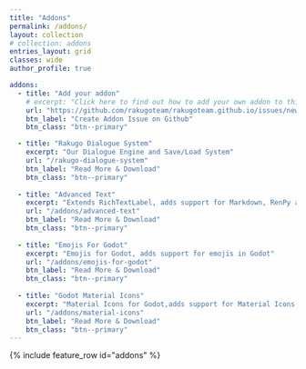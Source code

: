 ```yaml
---
title: "Addons"
permalink: /addons/
layout: collection
# collection: addons
entries_layout: grid
classes: wide
author_profile: true

addons:
  - title: "Add your addon"
    # excerpt: "Click here to find out how to add your own addon to this page."
    url: "https://github.com/rakugoteam/rakugoteam.github.io/issues/new?assignees=Jeremi360&labels=addon&template=addon.md&title=Add+Addon"
    btn_label: "Create Addon Issue on Github"
    btn_class: "btn--primary"

  - title: "Rakugo Dialogue System"
    excerpt: "Our Dialogue Engine and Save/Load System"
    url: "/rakugo-dialogue-system"
    btn_label: "Read More & Download"
    btn_class: "btn--primary"
  
  - title: "Advanced Text"
    excerpt: "Extends RichTextLabel, adds support for Markdown, RenPy and much more."
    url: "/addons/advanced-text"
    btn_label: "Read More & Download"
    btn_class: "btn--primary"
  
  - title: "Emojis For Godot"
    excerpt: "Emojis for Godot, adds support for emojis in Godot"
    url: "/addons/emojis-for-godot"
    btn_label: "Read More & Download"
    btn_class: "btn--primary"
  
  - title: "Godot Material Icons"
    excerpt: "Material Icons for Godot,adds support for Material Icons in Godot"
    url: "/addons/material-icons"
    btn_label: "Read More & Download"
    btn_class: "btn--primary"
---
```


{% include feature_row id="addons" %}